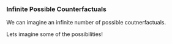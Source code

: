 ### Infinite Possible Counterfactuals

We can imagine an infinite number of possible coutnerfactuals. 

Lets imagine some of the possibilities! 


